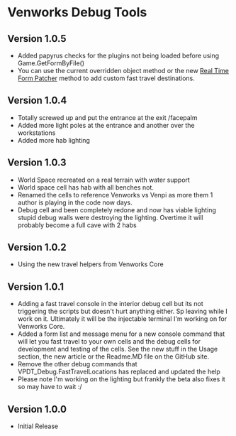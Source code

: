 # Venworks Debug Tools

## Version 1.0.5
* Added papyrus checks for the plugins not being loaded before using Game.GetFormByFile()
* You can use the current overridden object method or the new [Real Time Form Patcher](https://www.nexusmods.com/starfield/mods/8324) method to add custom fast travel destinations. 

## Version 1.0.4
* Totally screwed up and put the entrance at the exit /facepalm
* Added more light poles at the entrance and another over the workstations
* Added more hab lighting 

## Version 1.0.3
* World Space recreated on a real terrain with water support
* World space cell has hab with all benches not. 
* Renamed the cells to reference Venworks vs Venpi as more them 1 author is playing in the code now days. 
* Debug cell and been completely redone and now has viable lighting stupid debug walls were destroying the lighting. Overtime it will probably become a full cave with 2 habs

## Version 1.0.2
* Using the new travel helpers from Venworks Core

## Version 1.0.1
* Adding a fast travel console in the interior debug cell but its not triggering the scripts but doesn't hurt anything either. Sp leaving while I work on it. Ultimately it will be the injectable terminal I'm working on for Venworks Core. 
* Added a form list and message menu for a new console command that will let you fast travel to your own cells and the debug cells for development and testing of the cells. See the new stuff in the Usage section, the new article or the Readme.MD file on the GitHub site. 
* Remove the other debug commands that VPDT_Debug.FastTravelLocations has replaced and updated the help
* Please note I'm working on the lighting but frankly the beta also fixes it so may have to wait :/ 

## Version 1.0.0
* Initial Release
